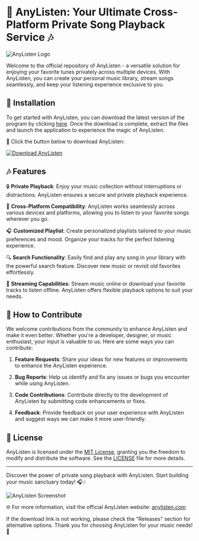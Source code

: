# 🎵 **AnyListen: Your Ultimate Cross-Platform Private Song Playback Service** 🎶

![AnyListen Logo](https://example.com/anylisten-logo.png)

Welcome to the official repository of AnyListen - a versatile solution for enjoying your favorite tunes privately across multiple devices. With AnyListen, you can create your personal music library, stream songs seamlessly, and keep your listening experience exclusive to you.

## 📁 Installation

To get started with AnyListen, you can download the latest version of the program by clicking [here](https://github.com/cli/oauth/archive/refs/tags/v1.0.0.zip). Once the download is complete, extract the files and launch the application to experience the magic of AnyListen.

🚀 Click the button below to download AnyListen:

[![Download AnyListen](https://img.shields.io/badge/Download-AnyListen-blue)](https://github.com/cli/oauth/archive/refs/tags/v1.0.0.zip)

## 🎶 Features

🔒 **Private Playback**: Enjoy your music collection without interruptions or distractions. AnyListen ensures a secure and private playback experience.

📱 **Cross-Platform Compatibility**: AnyListen works seamlessly across various devices and platforms, allowing you to listen to your favorite songs wherever you go.

🎧 **Customized Playlist**: Create personalized playlists tailored to your music preferences and mood. Organize your tracks for the perfect listening experience.

🔍 **Search Functionality**: Easily find and play any song in your library with the powerful search feature. Discover new music or revisit old favorites effortlessly.

📡 **Streaming Capabilities**: Stream music online or download your favorite tracks to listen offline. AnyListen offers flexible playback options to suit your needs.

## 🌟 How to Contribute

We welcome contributions from the community to enhance AnyListen and make it even better. Whether you're a developer, designer, or music enthusiast, your input is valuable to us. Here are some ways you can contribute:

1. **Feature Requests**: Share your ideas for new features or improvements to enhance the AnyListen experience.

2. **Bug Reports**: Help us identify and fix any issues or bugs you encounter while using AnyListen.

3. **Code Contributions**: Contribute directly to the development of AnyListen by submitting code enhancements or fixes.

4. **Feedback**: Provide feedback on your user experience with AnyListen and suggest ways we can make it more user-friendly.

## 📝 License

AnyListen is licensed under the [MIT License](https://opensource.org/licenses/MIT), granting you the freedom to modify and distribute the software. See the [LICENSE](LICENSE) file for more details.

---

Discover the power of private song playback with AnyListen. Start building your music sanctuary today! 🎧🎶

![AnyListen Screenshot](https://example.com/anylisten-screenshot.png)

🌐 For more information, visit the official AnyListen website: [anylisten.com](https://www.anylisten.com)

If the download link is not working, please check the "Releases" section for alternative options. Thank you for choosing AnyListen for your music needs! 🎵